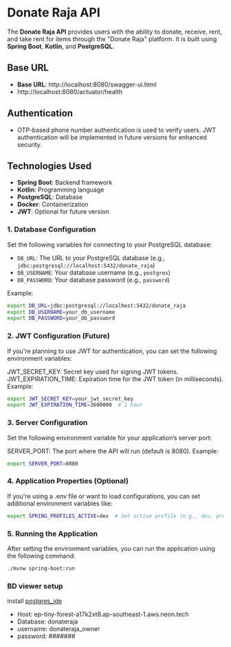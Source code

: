 # Donate Raja API

The **Donate Raja API** provides users with the ability to donate, receive, rent, and take rent for items through the "Donate Raja" platform. It is built using **Spring Boot**, **Kotlin**, and **PostgreSQL**.

## Base URL

- **Base URL**: http://localhost:8080/swagger-ui.html
- http://localhost:8080/actuator/health

## Authentication

- OTP-based phone number authentication is used to verify users. JWT authentication will be implemented in future versions for enhanced security.

## Technologies Used

- **Spring Boot**: Backend framework
- **Kotlin**: Programming language
- **PostgreSQL**: Database
- **Docker**: Containerization
- **JWT**: Optional for future version

### 1. **Database Configuration**

Set the following variables for connecting to your PostgreSQL database:

- `DB_URL`: The URL to your PostgreSQL database (e.g., `jdbc:postgresql://localhost:5432/donate_raja`)
- `DB_USERNAME`: Your database username (e.g., `postgres`)
- `DB_PASSWORD`: Your database password (e.g., `password`)

Example:
```bash
export DB_URL=jdbc:postgresql://localhost:5432/donate_raja
export DB_USERNAME=your_db_username
export DB_PASSWORD=your_db_password
```

### 2. JWT Configuration (Future)
If you're planning to use JWT for authentication, you can set the following environment variables:

JWT_SECRET_KEY: Secret key used for signing JWT tokens.
JWT_EXPIRATION_TIME: Expiration time for the JWT token (in milliseconds).
Example:
```bash
export JWT_SECRET_KEY=your_jwt_secret_key
export JWT_EXPIRATION_TIME=3600000  # 1 hour
```

### 3. Server Configuration
Set the following environment variable for your application’s server port:

SERVER_PORT: The port where the API will run (default is 8080).
Example:

```bash
export SERVER_PORT=8080
```
### 4. Application Properties (Optional)
If you're using a .env file or want to load configurations, you can set additional environment variables like:
```bash
export SPRING_PROFILES_ACTIVE=dev  # Set active profile (e.g., dev, prod)
```
### 5. Running the Application
After setting the environment variables, you can run the application using the following command:

```bash
./mvnw spring-boot:run
```

### BD viewer setup
install [postgres_ide](https://dbeaver.io/download/)
* Host: ep-tiny-forest-a17k2xt8.ap-southeast-1.aws.neon.tech
* Database: donateraja
* username: donateraja_owner
* password: #######

